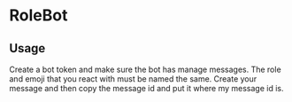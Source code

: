 # RoleBot

## Usage 
Create a bot token and make sure the bot has manage messages.
The role and emoji that you react with must be named the same.
Create your message and then copy the message id and put it where my message id is.
<!--stackedit_data:
eyJoaXN0b3J5IjpbNTI3MDQxNTAyXX0=
-->